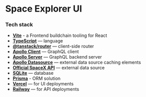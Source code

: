 # Space Explorer UI

### Tech stack

-   **[Vite](https://vitejs.dev/)** - a Frontend buildchain tooling for React
-   **[TypeScript](https://www.typescriptlang.org/)** — language
-   **[@tanstack/router](https://tanstack.com/router)** — client-side router
-   **[Apollo Client](https://www.apollographql.com/docs/react/)** — GraphQL client
-   **[Apollo Server](https://www.apollographql.com/docs/apollo-server/)** — GraphQL backend server
-   **[Apollo Datasource](https://www.apollographql.com/docs/apollo-server/data/data-sources/)** — external data source caching elements
-   **[Official SpaceX API](https://docs.spacexdata.com/)** — external data source
-   **[SQLite](https://www.sqlite.org/index.html)** — database
-   **[Prisma](https://www.prisma.io/)** - ORM solution
-   **[Vercel](https://vercel.com/)** — for UI deployments
-   **[Railway](https://railway.app/)** — for API deployments
